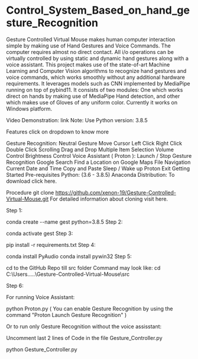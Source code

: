 # Control_System_Based_on_hand_gesture_Recognition
Gesture Controlled Virtual Mouse makes human computer interaction simple by making use of Hand Gestures and Voice Commands. The computer requires almost no direct contact. All i/o operations can be virtually controlled by using static and dynamic hand gestures along with a voice assistant. This project makes use of the state-of-art Machine Learning and Computer Vision algorithms to recognize hand gestures and voice commands, which works smoothly without any additional hardware requirements. It leverages models such as CNN implemented by MediaPipe running on top of pybind11. It consists of two modules: One which works direct on hands by making use of MediaPipe Hand detection, and other which makes use of Gloves of any uniform color. Currently it works on Windows platform.

Video Demonstration: link
Note: Use Python version: 3.8.5

Features
click on dropdown to know more

Gesture Recognition:
Neutral Gesture
Move Cursor
Left Click
Right Click
Double Click
Scrolling
Drag and Drop
Multiple Item Selection
Volume Control
Brightness Control
Voice Assistant ( Proton ):
Launch / Stop Gesture Recognition
Google Search
Find a Location on Google Maps
File Navigation
Current Date and Time
Copy and Paste
Sleep / Wake up Proton
Exit
Getting Started
Pre-requisites
Python: (3.6 - 3.8.5)
Anaconda Distribution: To download click here.

Procedure
git clone https://github.com/xenon-19/Gesture-Controlled-Virtual-Mouse.git
For detailed information about cloning visit here.

Step 1:

conda create --name gest python=3.8.5
Step 2:

conda activate gest
Step 3:

pip install -r requirements.txt
Step 4:

conda install PyAudio
conda install pywin32
Step 5:

cd to the GitHub Repo till src folder
Command may look like: cd C:\Users\.....\Gesture-Controlled-Virtual-Mouse\src

Step 6:

For running Voice Assistant:

python Proton.py
( You can enable Gesture Recognition by using the command "Proton Launch Gesture Recognition" )

Or to run only Gesture Recognition without the voice assisstant:

Uncomment last 2 lines of Code in the file Gesture_Controller.py

python Gesture_Controller.py
